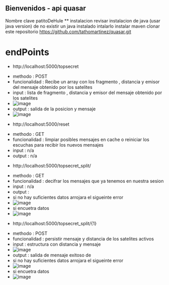 ## Bienvenidos - api quasar
Nombre clave patitoDeHule
** instalacion
revisar instalacion de java (usar java version)
de no existir un java instalado intalarlo
instalar maven
clonar este repositorio https://github.com/tathomartinez/quasar.git

# endPoints
* http://localhost:5000/topsecret 
- methodo : POST
- funcionalidad : Recibe un array con los fragmento , distancia y emisor del mensaje obtenido por los satelites
- input : lista de fragmento , distancia y emisor del mensaje obtenido por los satelites
- ![image](https://user-images.githubusercontent.com/68938147/153693115-7568fd42-64a5-4974-a64d-992fc3893f3d.png)
- output : salida de la posicion y mensaje
- ![image](https://user-images.githubusercontent.com/68938147/153693143-cfeb3271-b1e9-4c15-add5-df2ecdce32e8.png)
        
* http://localhost:5000/reset
- methodo : GET
- funcionalidad : limpiar posibles mensajes en cache o reiniciar los escuchas para recibir los nuevos mensajes
- input : n/a
- output : n/a
  
* http://localhost:5000/topsecret_split/
- methodo : GET
- funcionalidad : decifrar los mensajes que ya tenemos en nuestra sesion
- input : n/a
- output : 
- si no hay suficientes datos arrojara el sigueinte error
- ![image](https://user-images.githubusercontent.com/68938147/153693555-f19b72bc-4f96-4119-8a89-433256e0e55b.png)
- si encuetra datos
- ![image](https://user-images.githubusercontent.com/68938147/153693585-31dde18b-b341-4a82-b30b-e344450f13b9.png)

* http://localhost:5000/topsecret_split/{1}
- methodo : POST
- funcionalidad : persistir mensaje y distancia de los satelites activos
- input : estructura con distancia y mensaje
- ![image](https://user-images.githubusercontent.com/68938147/153693649-150269fa-cd3a-4ac9-a17a-8a43ee7eb9a4.png)
- output : salida de mensaje exitoso de 
- si no hay suficientes datos arrojara el sigueinte error
- ![image](https://user-images.githubusercontent.com/68938147/153693555-f19b72bc-4f96-4119-8a89-433256e0e55b.png)
- si encuetra datos
- ![image](https://user-images.githubusercontent.com/68938147/153693585-31dde18b-b341-4a82-b30b-e344450f13b9.png)
